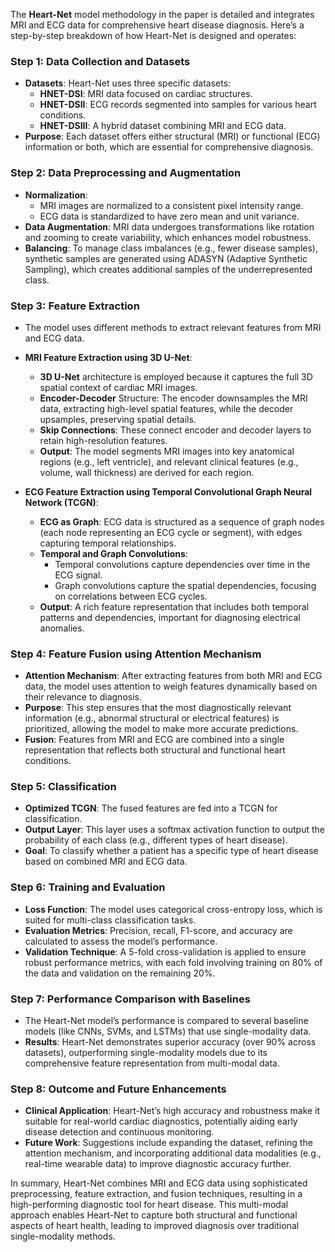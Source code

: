 The **Heart-Net** model methodology in the paper is detailed and integrates MRI and ECG data for comprehensive heart disease diagnosis. Here’s a step-by-step breakdown of how Heart-Net is designed and operates:

### Step 1: **Data Collection and Datasets**
   - **Datasets**: Heart-Net uses three specific datasets:
     - **HNET-DSI**: MRI data focused on cardiac structures.
     - **HNET-DSII**: ECG records segmented into samples for various heart conditions.
     - **HNET-DSIII**: A hybrid dataset combining MRI and ECG data.
   - **Purpose**: Each dataset offers either structural (MRI) or functional (ECG) information or both, which are essential for comprehensive diagnosis.

### Step 2: **Data Preprocessing and Augmentation**
   - **Normalization**:
     - MRI images are normalized to a consistent pixel intensity range.
     - ECG data is standardized to have zero mean and unit variance.
   - **Data Augmentation**: MRI data undergoes transformations like rotation and zooming to create variability, which enhances model robustness.
   - **Balancing**: To manage class imbalances (e.g., fewer disease samples), synthetic samples are generated using ADASYN (Adaptive Synthetic Sampling), which creates additional samples of the underrepresented class.

### Step 3: **Feature Extraction**
   - The model uses different methods to extract relevant features from MRI and ECG data.

   - **MRI Feature Extraction using 3D U-Net**:
     - **3D U-Net** architecture is employed because it captures the full 3D spatial context of cardiac MRI images.
     - **Encoder-Decoder** Structure: The encoder downsamples the MRI data, extracting high-level spatial features, while the decoder upsamples, preserving spatial details.
     - **Skip Connections**: These connect encoder and decoder layers to retain high-resolution features.
     - **Output**: The model segments MRI images into key anatomical regions (e.g., left ventricle), and relevant clinical features (e.g., volume, wall thickness) are derived for each region.

   - **ECG Feature Extraction using Temporal Convolutional Graph Neural Network (TCGN)**:
     - **ECG as Graph**: ECG data is structured as a sequence of graph nodes (each node representing an ECG cycle or segment), with edges capturing temporal relationships.
     - **Temporal and Graph Convolutions**:
       - Temporal convolutions capture dependencies over time in the ECG signal.
       - Graph convolutions capture the spatial dependencies, focusing on correlations between ECG cycles.
     - **Output**: A rich feature representation that includes both temporal patterns and dependencies, important for diagnosing electrical anomalies.

### Step 4: **Feature Fusion using Attention Mechanism**
   - **Attention Mechanism**: After extracting features from both MRI and ECG data, the model uses attention to weigh features dynamically based on their relevance to diagnosis.
   - **Purpose**: This step ensures that the most diagnostically relevant information (e.g., abnormal structural or electrical features) is prioritized, allowing the model to make more accurate predictions.
   - **Fusion**: Features from MRI and ECG are combined into a single representation that reflects both structural and functional heart conditions.

### Step 5: **Classification**
   - **Optimized TCGN**: The fused features are fed into a TCGN for classification.
   - **Output Layer**: This layer uses a softmax activation function to output the probability of each class (e.g., different types of heart disease).
   - **Goal**: To classify whether a patient has a specific type of heart disease based on combined MRI and ECG data.

### Step 6: **Training and Evaluation**
   - **Loss Function**: The model uses categorical cross-entropy loss, which is suited for multi-class classification tasks.
   - **Evaluation Metrics**: Precision, recall, F1-score, and accuracy are calculated to assess the model’s performance.
   - **Validation Technique**: A 5-fold cross-validation is applied to ensure robust performance metrics, with each fold involving training on 80% of the data and validation on the remaining 20%.

### Step 7: **Performance Comparison with Baselines**
   - The Heart-Net model’s performance is compared to several baseline models (like CNNs, SVMs, and LSTMs) that use single-modality data.
   - **Results**: Heart-Net demonstrates superior accuracy (over 90% across datasets), outperforming single-modality models due to its comprehensive feature representation from multi-modal data.

### Step 8: **Outcome and Future Enhancements**
   - **Clinical Application**: Heart-Net’s high accuracy and robustness make it suitable for real-world cardiac diagnostics, potentially aiding early disease detection and continuous monitoring.
   - **Future Work**: Suggestions include expanding the dataset, refining the attention mechanism, and incorporating additional data modalities (e.g., real-time wearable data) to improve diagnostic accuracy further.

In summary, Heart-Net combines MRI and ECG data using sophisticated preprocessing, feature extraction, and fusion techniques, resulting in a high-performing diagnostic tool for heart disease. This multi-modal approach enables Heart-Net to capture both structural and functional aspects of heart health, leading to improved diagnosis over traditional single-modality methods.
